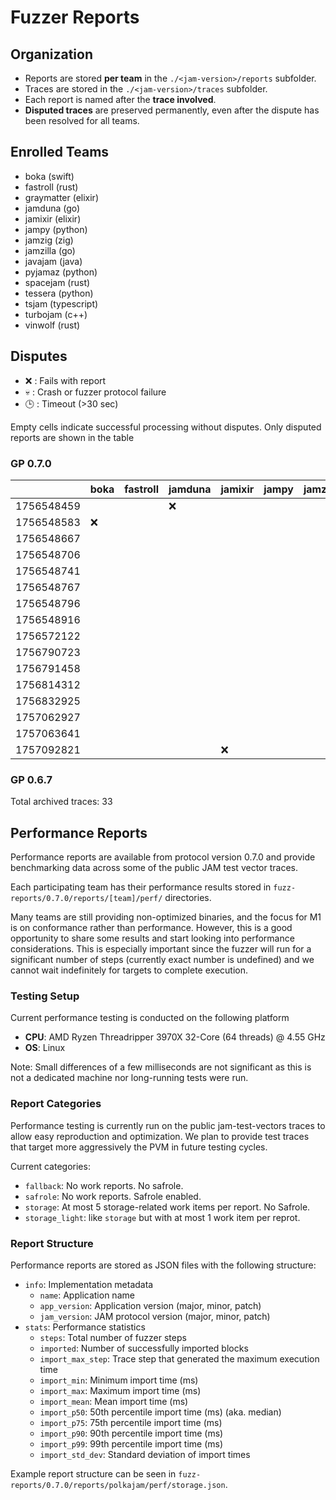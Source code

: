 # Fuzzer Reports

## Organization

- Reports are stored **per team** in the `./<jam-version>/reports` subfolder.  
- Traces are stored in the `./<jam-version>/traces` subfolder.  
- Each report is named after the **trace involved**.
- **Disputed traces** are preserved permanently, even after the dispute has been resolved for all teams.  

## Enrolled Teams

* boka (swift)
* fastroll (rust)
* graymatter (elixir)
* jamduna (go)
* jamixir (elixir)
* jampy (python)
* jamzig (zig)
* jamzilla (go)
* javajam (java)
* pyjamaz (python)
* spacejam (rust)
* tessera (python)
* tsjam (typescript)
* turbojam (c++)
* vinwolf (rust)

## Disputes

* ❌ : Fails with report
* 💀 : Crash or fuzzer protocol failure
* 🕒 : Timeout (>30 sec)

Empty cells indicate successful processing without disputes.
Only disputed reports are shown in the table

### GP 0.7.0

|            | boka | fastroll | jamduna | jamixir | jampy | jamzig | jamzilla | javajam | pyjamaz | spacejam | tessera |tsjam | turbojam | vinwolf |
|------------|------|----------|---------|---------|-------|--------|----------|---------|---------|----------|---------|------|----------|---------|
| 1756548459 |      |          |   ❌    |         |       |        |          |         |         |          |         |      |          |         |
| 1756548583 |  ❌  |          |         |         |       |        |          |         |         |          |         |      |    ❌    |         |
| 1756548667 |      |          |         |         |       |        |          |         |         |          |   ❌    |      |          |         |
| 1756548706 |      |          |         |         |       |        |          |         |         |          |         |      |          |         |
| 1756548741 |      |          |         |         |       |        |          |         |         |          |         |      |          |         |
| 1756548767 |      |          |         |         |       |        |          |         |         |          |   ❌    |      |          |         |
| 1756548796 |      |          |         |         |       |        |          |         |         |          |   ❌    |      |          |         | 
| 1756548916 |      |          |         |         |       |        |          |         |         |          |   ❌    |      |          |         | 
| 1756572122 |      |          |         |         |       |        |          |         |         |    ❌    |         |      |    ❌    |         |
| 1756790723 |      |          |         |         |       |        |          |         |         |          |         |      |          |         |
| 1756791458 |      |          |         |         |       |        |          |         |         |          |         |      |          |         |
| 1756814312 |      |          |         |         |       |        |          |         |         |          |         |      |          |         |
| 1756832925 |      |          |         |         |       |        |          |         |         |          |         |      |          |         |
| 1757062927 |      |          |         |         |       |        |          |         |    ❌   |          |   ❌    |      |          |   ❌    |
| 1757063641 |      |          |         |         |       |        |          |         |         |          |         |      |          |         |
| 1757092821 |      |          |         |   ❌    |       |        |          |         |    ❌   |          |         |  ❌  |          |         |

### GP 0.6.7

Total archived traces: 33

## Performance Reports

Performance reports are available from protocol version 0.7.0 and provide
benchmarking data across some of the public JAM test vector traces.

Each participating team has their performance results stored in
`fuzz-reports/0.7.0/reports/[team]/perf/` directories.

Many teams are still providing non-optimized binaries, and the focus for M1 is
on conformance rather than performance. However, this is a good opportunity to
share some results and start looking into performance considerations. This is
especially important since the fuzzer will run for a significant number of steps
(currently exact number is undefined) and we cannot wait indefinitely for
targets to complete execution.

### Testing Setup

Current performance testing is conducted on the following platform
- **CPU**: AMD Ryzen Threadripper 3970X 32-Core (64 threads) @ 4.55 GHz
- **OS**: Linux

Note: Small differences of a few milliseconds are not significant as this is not
a dedicated machine nor long-running tests were run.

### Report Categories

Performance testing is currently run on the public jam-test-vectors traces to
allow easy reproduction and optimization. We plan to provide test traces that
target more aggressively the PVM in future testing cycles.

Current categories:
- `fallback`: No work reports. No safrole.
- `safrole`: No work reports. Safrole enabled.
- `storage`: At most 5 storage-related work items per report. No Safrole.
- `storage_light`: like `storage` but with at most 1 work item per reprot.

### Report Structure

Performance reports are stored as JSON files with the following structure:

- `info`: Implementation metadata
  - `name`: Application name
  - `app_version`: Application version (major, minor, patch)
  - `jam_version`: JAM protocol version (major, minor, patch)
- `stats`: Performance statistics
  - `steps`: Total number of fuzzer steps
  - `imported`: Number of successfully imported blocks
  - `import_max_step`: Trace step that generated the maximum execution time
  - `import_min`: Minimum import time (ms)
  - `import_max`: Maximum import time (ms)
  - `import_mean`: Mean import time (ms)
  - `import_p50`: 50th percentile import time (ms) (aka. median)
  - `import_p75`: 75th percentile import time (ms)
  - `import_p90`: 90th percentile import time (ms)
  - `import_p99`: 99th percentile import time (ms)
  - `import_std_dev`: Standard deviation of import times

Example report structure can be seen in `fuzz-reports/0.7.0/reports/polkajam/perf/storage.json`.
